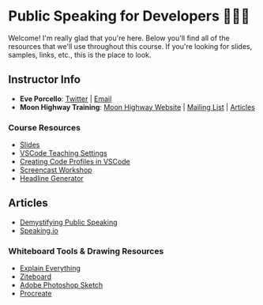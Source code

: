 # Public Speaking for Developers 👩🏻‍🏫

Welcome! I'm really glad that you're here. Below you'll find all of the resources that we'll use throughout this course. If you're looking for slides, samples, links, etc., this is the place to look.

## Instructor Info

- **Eve Porcello**: [Twitter](https://twitter.com/eveporcello) | [Email](mailto:eve@moonhighway.com)
- **Moon Highway Training**: [Moon Highway Website](https://www.moonhighway.com) | [Mailing List](http://bit.ly/moonhighway) | [Articles](https://www.moonhighway.com/articles)

### Course Resources

- [Slides](https://slides.com/moonhighway/public-speaking/)
- [VSCode Teaching Settings](https://github.com/eveporcello/teaching-remote-workshops/blob/master/vscode-settings.json)
- [Creating Code Profiles in VSCode](https://dev.to/jsjoeio/how-to-create-code-profiles-in-vscode-3ofo)
- [Screencast Workshop](https://egghead.io/courses/record-badass-screencasts-for-egghead-io)
- [Headline Generator](https://sumo.com/kickass-headline-generator/)

## Articles

- [Demystifying Public Speaking](https://alistapart.com/article/demystifying-public-speaking/)
- [Speaking.io](https://speaking.io)

### Whiteboard Tools & Drawing Resources

- [Explain Everything](https://explaineverything.com/online-whiteboard/)
- [Ziteboard](https://ziteboard.com/)
- [Adobe Photoshop Sketch](https://apps.apple.com/us/app/adobe-photoshop-sketch/id839085644)
- [Procreate](https://procreate.art/)
